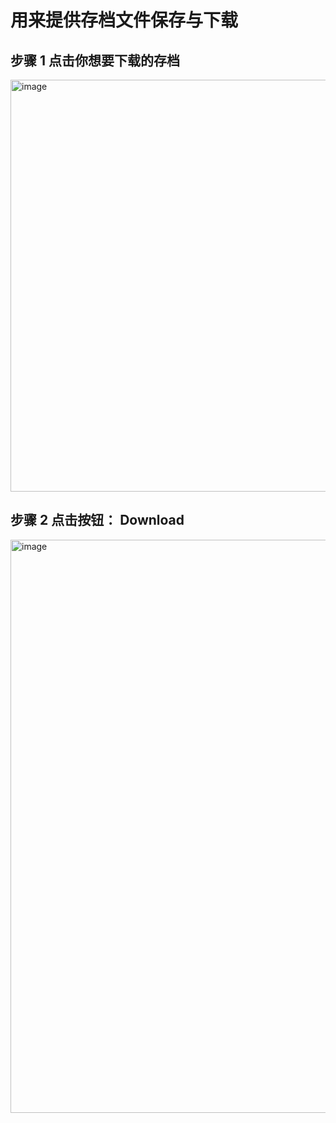 # 用来提供存档文件保存与下载
## 步骤 1 点击你想要下载的存档
<img width="659" alt="image" src="https://user-images.githubusercontent.com/105906142/178400006-dc97afe7-603f-427a-86fc-932caca73777.png">

## 步骤 2 点击按钮： Download
<img width="917" alt="image" src="https://user-images.githubusercontent.com/105906142/178399901-9e5cdf63-ef88-4e44-93d3-7a1996064036.png">
